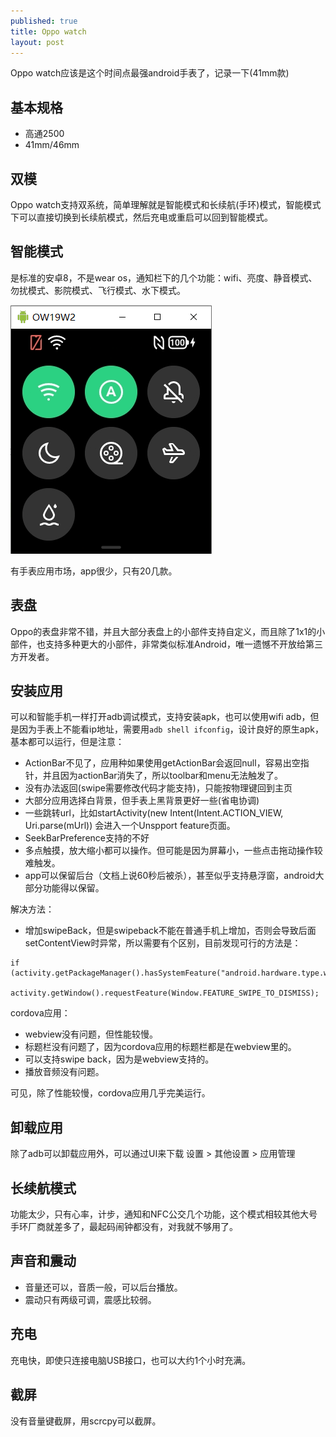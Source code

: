 ```yaml
---
published: true
title: Oppo watch
layout: post
---
```



Oppo watch应该是这个时间点最强android手表了，记录一下(41mm款)

## 基本规格

* 高通2500
* 41mm/46mm

## 双模
Oppo watch支持双系统，简单理解就是智能模式和长续航(手环)模式，智能模式下可以直接切换到长续航模式，然后充电或重启可以回到智能模式。

## 智能模式
是标准的安卓8，不是wear os，通知栏下的几个功能：wifi、亮度、静音模式、勿扰模式、影院模式、飞行模式、水下模式。

![](../../public/images/2020-10-10-17-50-33.png)

有手表应用市场，app很少，只有20几款。

## 表盘

Oppo的表盘非常不错，并且大部分表盘上的小部件支持自定义，而且除了1x1的小部件，也支持多种更大的小部件，非常类似标准Android，唯一遗憾不开放给第三方开发者。

## 安装应用
可以和智能手机一样打开adb调试模式，支持安装apk，也可以使用wifi adb，但是因为手表上不能看ip地址，需要用`adb shell ifconfig`，设计良好的原生apk，基本都可以运行，但是注意：

* ActionBar不见了，应用种如果使用getActionBar会返回null，容易出空指针，并且因为actionBar消失了，所以toolbar和menu无法触发了。
* 没有办法返回(swipe需要修改代码才能支持)，只能按物理键回到主页
* 大部分应用选择白背景，但手表上黑背景更好一些(省电协调)
* 一些跳转url，比如startActivity(new Intent(Intent.ACTION_VIEW, Uri.parse(mUrl)) 会进入一个Unspport feature页面。
* SeekBarPreference支持的不好
* 多点触摸，放大缩小都可以操作。但可能是因为屏幕小，一些点击拖动操作较难触发。
* app可以保留后台（文档上说60秒后被杀），甚至似乎支持悬浮窗，android大部分功能得以保留。

解决方法：
* 增加swipeBack，但是swipeback不能在普通手机上增加，否则会导致后面setContentView时异常，所以需要有个区别，目前发现可行的方法是：

```
if (activity.getPackageManager().hasSystemFeature("android.hardware.type.watch"))
    activity.getWindow().requestFeature(Window.FEATURE_SWIPE_TO_DISMISS);
``` 

cordova应用：

* webview没有问题，但性能较慢。
* 标题栏没有问题了，因为cordova应用的标题栏都是在webview里的。
* 可以支持swipe back，因为是webview支持的。
* 播放音频没有问题。

可见，除了性能较慢，cordova应用几乎完美运行。

## 卸载应用
除了adb可以卸载应用外，可以通过UI来下载 设置 > 其他设置 > 应用管理

## 长续航模式

功能太少，只有心率，计步，通知和NFC公交几个功能，这个模式相较其他大号手环厂商就差多了，最起码闹钟都没有，对我就不够用了。

## 声音和震动

* 音量还可以，音质一般，可以后台播放。
* 震动只有两级可调，震感比较弱。

## 充电

充电快，即使只连接电脑USB接口，也可以大约1个小时充满。

## 截屏

没有音量键截屏，用scrcpy可以截屏。